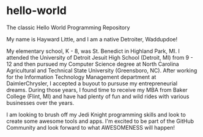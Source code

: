 # hello-world
The classic Hello World Programming Repository

My name is Hayward Little, and I am a native Detroiter, Waddupdoe!

My elementary school, K - 8, was St. Benedict in Highland Park, MI.  I attended the University of Detroit Jesuit High School (Detroit, MI) from 9 - 12 and then pursued my Computer Science degree at North Carolina Agricultural and Technical State University (Greensboro, NC).  After working for the Information Technology Management department at DaimlerChrysler, I accepted a buyout to pursuse my entrepreneurial dreams.  During those years, I found time to receive my MBA from Baker College (Flint, MI) and have had plenty of fun and wild rides with various businesses over the years.

I am looking to brush off my Jedi Knight programming skills and look to create some awesome tools and apps.  I'm excited to be part of the GitHub Community and look forward to what AWESOMENESS will happen!
